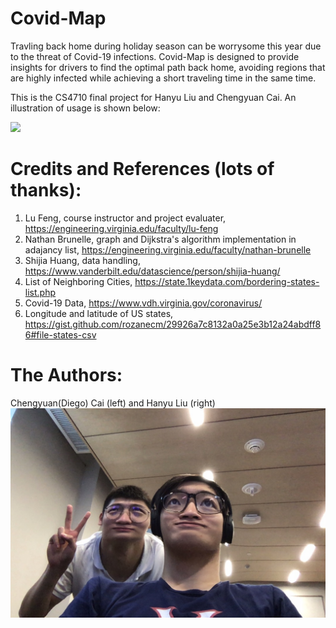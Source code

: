 # Covid-Map

Travling back home during holiday season can be worrysome this year due to the threat of Covid-19 infections. Covid-Map is designed to provide insights for drivers to find the optimal path back home, avoiding regions that are highly infected while achieving a short traveling time in the same time.

This is the CS4710 final project for Hanyu Liu and Chengyuan Cai. An illustration of usage is shown below:

![](/images/illustration.gif)

# Credits and References (lots of thanks):
1. Lu Feng, course instructor and project evaluater, https://engineering.virginia.edu/faculty/lu-feng
2. Nathan Brunelle, graph and Dijkstra's algorithm implementation in adajancy list, https://engineering.virginia.edu/faculty/nathan-brunelle
3. Shijia Huang, data handling, https://www.vanderbilt.edu/datascience/person/shijia-huang/
4. List of Neighboring Cities, https://state.1keydata.com/bordering-states-list.php
5. Covid-19 Data, https://www.vdh.virginia.gov/coronavirus/
6. Longitude and latitude of US states, https://gist.github.com/rozanecm/29926a7c8132a0a25e3b12a24abdff86#file-states-csv


# The Authors:
Chengyuan(Diego) Cai (left) and Hanyu Liu (right)
![GitHub Logo](/images/two_students.png)
